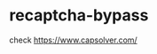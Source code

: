 # recaptcha-bypass
check https://www.capsolver.com/ 



















                                                                                       